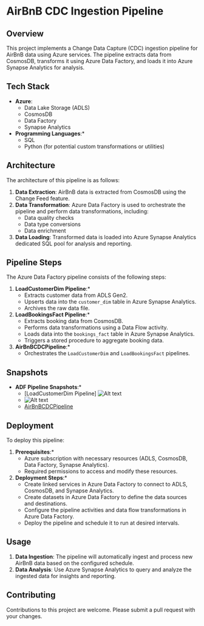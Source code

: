 # AirBnB CDC Ingestion Pipeline

## Overview

This project implements a Change Data Capture (CDC) ingestion pipeline for AirBnB data using Azure services. The pipeline extracts data from CosmosDB, transforms it using Azure Data Factory, and loads it into Azure Synapse Analytics for analysis.

## Tech Stack

* **Azure**:
    * Data Lake Storage (ADLS)
    * CosmosDB
    * Data Factory
    * Synapse Analytics
* **Programming Languages**:*
    * SQL
    * Python (for potential custom transformations or utilities)

## Architecture

The architecture of this pipeline is as follows:

1.  **Data Extraction**: AirBnB data is extracted from CosmosDB using the Change Feed feature.
2.  **Data Transformation**: Azure Data Factory is used to orchestrate the pipeline and perform data transformations, including:
    * Data quality checks
    * Data type conversions
    * Data enrichment
3.  **Data Loading**: Transformed data is loaded into Azure Synapse Analytics dedicated SQL pool for analysis and reporting.

## Pipeline Steps

The Azure Data Factory pipeline consists of the following steps:

1.  **LoadCustomerDim Pipeline**:*
    * Extracts customer data from ADLS Gen2.
    * Upserts data into the `customer_dim` table in Azure Synapse Analytics.
    * Archives the raw data file.
2.  **LoadBookingsFact Pipeline**:*
    * Extracts booking data from CosmosDB.
    * Performs data transformations using a Data Flow activity.
    * Loads data into the `bookings_fact` table in Azure Synapse Analytics.
    * Triggers a stored procedure to aggregate booking data.
3.  **AirBnBCDCPipeline**:*
    * Orchestrates the `LoadCustomerDim` and `LoadBookingsFact` pipelines.

## Snapshots

* **ADF Pipeline Snapshots**:*
    * [LoadCustomerDim Pipeline]
      ![Alt text]((snaps/AIRBNB-1.PNG))
    * ![Alt text](AIRBNB-3.PNG)
    * [AirBnBCDCPipeline](snaps/AIRBNB-4.PNG)

## Deployment

To deploy this pipeline:

1.  **Prerequisites**:*
    * Azure subscription with necessary resources (ADLS, CosmosDB, Data Factory, Synapse Analytics).
    * Required permissions to access and modify these resources.
2.  **Deployment Steps**:*
    * Create linked services in Azure Data Factory to connect to ADLS, CosmosDB, and Synapse Analytics.
    * Create datasets in Azure Data Factory to define the data sources and destinations.
    * Configure the pipeline activities and data flow transformations in Azure Data Factory.
    * Deploy the pipeline and schedule it to run at desired intervals.

## Usage

1.  **Data Ingestion**: The pipeline will automatically ingest and process new AirBnB data based on the configured schedule.
2.  **Data Analysis**: Use Azure Synapse Analytics to query and analyze the ingested data for insights and reporting.



## Contributing

Contributions to this project are welcome. Please submit a pull request with your changes.

